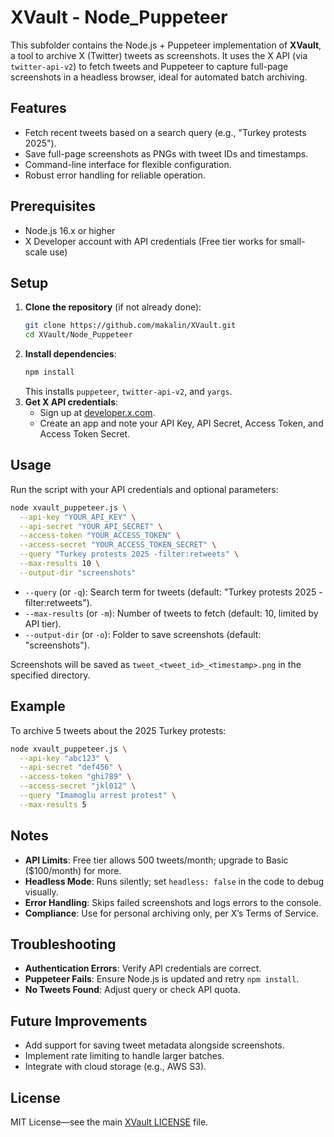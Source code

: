 # XVault - Node_Puppeteer

This subfolder contains the Node.js + Puppeteer implementation of **XVault**, a tool to archive X (Twitter) tweets as screenshots. It uses the X API (via `twitter-api-v2`) to fetch tweets and Puppeteer to capture full-page screenshots in a headless browser, ideal for automated batch archiving.

## Features
- Fetch recent tweets based on a search query (e.g., "Turkey protests 2025").
- Save full-page screenshots as PNGs with tweet IDs and timestamps.
- Command-line interface for flexible configuration.
- Robust error handling for reliable operation.

## Prerequisites
- Node.js 16.x or higher
- X Developer account with API credentials (Free tier works for small-scale use)

## Setup
1. **Clone the repository** (if not already done):
   ```bash
   git clone https://github.com/makalin/XVault.git
   cd XVault/Node_Puppeteer
   ```
2. **Install dependencies**:
   ```bash
   npm install
   ```
   This installs `puppeteer`, `twitter-api-v2`, and `yargs`.
3. **Get X API credentials**:
   - Sign up at [developer.x.com](https://developer.x.com).
   - Create an app and note your API Key, API Secret, Access Token, and Access Token Secret.

## Usage
Run the script with your API credentials and optional parameters:

```bash
node xvault_puppeteer.js \
  --api-key "YOUR_API_KEY" \
  --api-secret "YOUR_API_SECRET" \
  --access-token "YOUR_ACCESS_TOKEN" \
  --access-secret "YOUR_ACCESS_TOKEN_SECRET" \
  --query "Turkey protests 2025 -filter:retweets" \
  --max-results 10 \
  --output-dir "screenshots"
```

- `--query` (or `-q`): Search term for tweets (default: "Turkey protests 2025 -filter:retweets").
- `--max-results` (or `-m`): Number of tweets to fetch (default: 10, limited by API tier).
- `--output-dir` (or `-o`): Folder to save screenshots (default: "screenshots").

Screenshots will be saved as `tweet_<tweet_id>_<timestamp>.png` in the specified directory.

## Example
To archive 5 tweets about the 2025 Turkey protests:
```bash
node xvault_puppeteer.js \
  --api-key "abc123" \
  --api-secret "def456" \
  --access-token "ghi789" \
  --access-secret "jkl012" \
  --query "Imamoglu arrest protest" \
  --max-results 5
```

## Notes
- **API Limits**: Free tier allows 500 tweets/month; upgrade to Basic ($100/month) for more.
- **Headless Mode**: Runs silently; set `headless: false` in the code to debug visually.
- **Error Handling**: Skips failed screenshots and logs errors to the console.
- **Compliance**: Use for personal archiving only, per X’s Terms of Service.

## Troubleshooting
- **Authentication Errors**: Verify API credentials are correct.
- **Puppeteer Fails**: Ensure Node.js is updated and retry `npm install`.
- **No Tweets Found**: Adjust query or check API quota.

## Future Improvements
- Add support for saving tweet metadata alongside screenshots.
- Implement rate limiting to handle larger batches.
- Integrate with cloud storage (e.g., AWS S3).

## License
MIT License—see the main [XVault LICENSE](../LICENSE) file.
